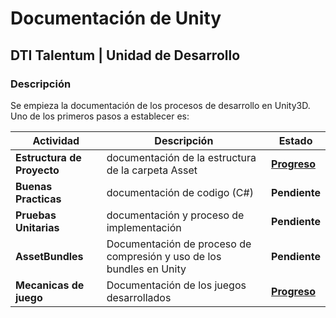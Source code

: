# Documentación de Unity
## DTI Talentum | Unidad de Desarrollo
### Descripción
Se empieza la documentación de los procesos de desarrollo en Unity3D. Uno de los primeros pasos a establecer es:

| **Actividad**              | Descripción                                                          | Estado                                                                                             |
| -------------------------- | -------------------------------------------------------------------- | -------------------------------------------------------------------------------------------------- |
| **Estructura de Proyecto** | documentación de la estructura de la carpeta Asset                   | **[Progreso](./unityStructure.md)**                                                                |
| **Buenas Practicas**       | documentación de codigo (C#)                                         | **Pendiente**                                                                                      |
| **Pruebas Unitarias**      | documentación y proceso de implementación                            | **Pendiente**                                                                                      |
| **AssetBundles**           | Documentación de proceso de compresión y uso de los bundles en Unity | **Pendiente**                                                                                      |
| **Mecanicas de juego**     | Documentación de los juegos desarrollados                            | **[Progreso](https://drive.google.com/file/d/1uVee_rgTeIcxRR3cBiedA1nZomaZZzT1/view?usp=sharing)** |

